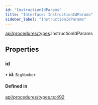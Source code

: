 ```yaml
---
id: "InstructionIdParams"
title: "Interface: InstructionIdParams"
sidebar_label: "InstructionIdParams"
---
```


[api/procedures/types](../../../../../modules/API/Procedures/Types/Types.md).InstructionIdParams

## Properties

### id

• **id**: `BigNumber`

#### Defined in

[api/procedures/types.ts:492](https://github.com/PolymeshAssociation/polymesh-sdk/blob/95f248df/src/api/procedures/types.ts#L492)
